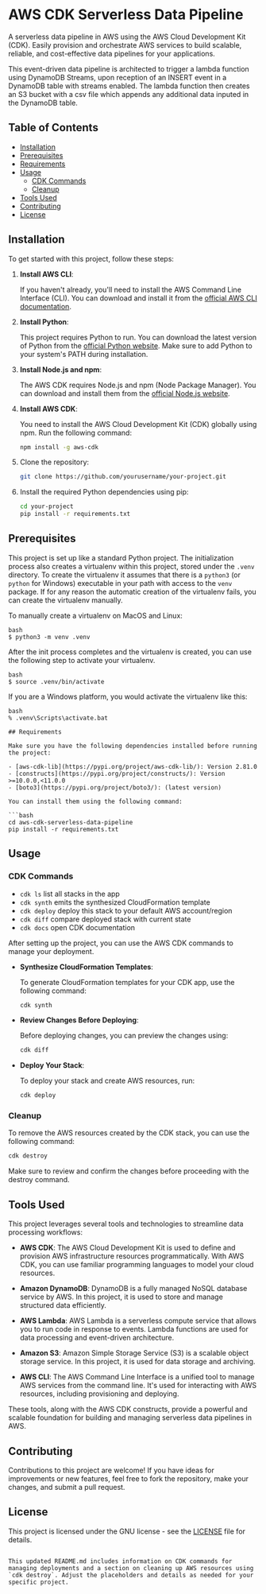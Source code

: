 # AWS CDK Serverless Data Pipeline

A serverless data pipeline in AWS using the AWS Cloud Development Kit (CDK). 
Easily provision and orchestrate AWS services to build scalable, reliable, and cost-effective data pipelines for your applications.

This event-driven data pipeline is architected to trigger a lambda function using DynamoDB Streams, upon reception of an INSERT event in a DynamoDB table with streams enabled. The lambda function then creates an S3 bucket  with a csv file which appends any additional data inputed in the DynamoDB table.

## Table of Contents
- [Installation](#installation)
- [Prerequisites](#prerequisites)
- [Requirements](#requirements)
- [Usage](#usage)
  - [CDK Commands](##cdk-commands)
  - [Cleanup](##cleanup)
- [Tools Used](#tools-used)
- [Contributing](#contributing)
- [License](#license)

## Installation

To get started with this project, follow these steps:

1. **Install AWS CLI**:

   If you haven't already, you'll need to install the AWS Command Line Interface (CLI). You can download and install it from the [official AWS CLI documentation](https://aws.amazon.com/cli/).

2. **Install Python**:

   This project requires Python to run. You can download the latest version of Python from the [official Python website](https://www.python.org/downloads/). Make sure to add Python to your system's PATH during installation.

3. **Install Node.js and npm**:

   The AWS CDK requires Node.js and npm (Node Package Manager). You can download and install them from the [official Node.js website](https://nodejs.org/).

4. **Install AWS CDK**:

   You need to install the AWS Cloud Development Kit (CDK) globally using npm. Run the following command:

   ```bash
   npm install -g aws-cdk
   ```

5. Clone the repository:

   ```bash
   git clone https://github.com/yourusername/your-project.git
   ```

6. Install the required Python dependencies using pip:

   ```bash
   cd your-project
   pip install -r requirements.txt
   ```

## Prerequisites

This project is set up like a standard Python project.  The initialization
process also creates a virtualenv within this project, stored under the `.venv`
directory.  To create the virtualenv it assumes that there is a `python3`
(or `python` for Windows) executable in your path with access to the `venv`
package. If for any reason the automatic creation of the virtualenv fails,
you can create the virtualenv manually.

To manually create a virtualenv on MacOS and Linux:

   ```
   bash
   $ python3 -m venv .venv
   ```

After the init process completes and the virtualenv is created, you can use the following
step to activate your virtualenv.

   ```
   bash
   $ source .venv/bin/activate
   ```

If you are a Windows platform, you would activate the virtualenv like this:

   ```
   bash
   % .venv\Scripts\activate.bat

## Requirements

Make sure you have the following dependencies installed before running the project:

- [aws-cdk-lib](https://pypi.org/project/aws-cdk-lib/): Version 2.81.0
- [constructs](https://pypi.org/project/constructs/): Version >=10.0.0,<11.0.0
- [boto3](https://pypi.org/project/boto3/): (latest version)

You can install them using the following command:

   ```bash
   cd aws-cdk-serverless-data-pipeline
   pip install -r requirements.txt
   ```

## Usage

### CDK Commands

 * `cdk ls`          list all stacks in the app
 * `cdk synth`       emits the synthesized CloudFormation template
 * `cdk deploy`      deploy this stack to your default AWS account/region
 * `cdk diff`        compare deployed stack with current state
 * `cdk docs`        open CDK documentation

After setting up the project, you can use the AWS CDK commands to manage your deployment.

- **Synthesize CloudFormation Templates**:

   To generate CloudFormation templates for your CDK app, use the following command:

   ```bash
   cdk synth
   ```

- **Review Changes Before Deploying**:

   Before deploying changes, you can preview the changes using:

   ```bash
   cdk diff
   ```

- **Deploy Your Stack**:

   To deploy your stack and create AWS resources, run:

   ```bash
   cdk deploy
   ```

### Cleanup

To remove the AWS resources created by the CDK stack, you can use the following command:

   ```bash
   cdk destroy
   ```

Make sure to review and confirm the changes before proceeding with the destroy command.

## Tools Used

This project leverages several tools and technologies to streamline data processing workflows:

- **AWS CDK**: The AWS Cloud Development Kit is used to define and provision AWS infrastructure resources programmatically. With AWS CDK, you can use familiar programming languages to model your cloud resources.

- **Amazon DynamoDB**: DynamoDB is a fully managed NoSQL database service by AWS. In this project, it is used to store and manage structured data efficiently.

- **AWS Lambda**: AWS Lambda is a serverless compute service that allows you to run code in response to events. Lambda functions are used for data processing and event-driven architecture.

- **Amazon S3**: Amazon Simple Storage Service (S3) is a scalable object storage service. In this project, it is used for data storage and archiving.

- **AWS CLI**: The AWS Command Line Interface is a unified tool to manage AWS services from the command line. It's used for interacting with AWS resources, including provisioning and deploying.

These tools, along with the AWS CDK constructs, provide a powerful and scalable foundation for building and managing serverless data pipelines in AWS.


## Contributing
Contributions to this project are welcome! If you have ideas for improvements or new features, feel free to fork the repository, make your changes, and submit a pull request.

## License

This project is licensed under the GNU license - see the [LICENSE](https://github.com/collective/example.p4p5/blob/master/LICENSE.GPL) file for details.

```

This updated README.md includes information on CDK commands for managing deployments and a section on cleaning up AWS resources using `cdk destroy`. Adjust the placeholders and details as needed for your specific project.